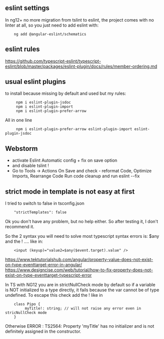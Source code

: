 ## eslint settings

In ng12+ no more migration from tslint to eslint, the project comes with no linter at all, so you just need to add
eslint with:

        ng add @angular-eslint/schematics

## eslint rules

https://github.com/typescript-eslint/typescript-eslint/blob/master/packages/eslint-plugin/docs/rules/member-ordering.md

## usual eslint plugins

to install because missing by default and used but my rules:

         npm i eslint-plugin-jsdoc
         npm i eslint-plugin-import
         npm i eslint-plugin-prefer-arrow

All in one line

         npm i eslint-plugin-prefer-arrow eslint-plugin-import eslint-plugin-jsdoc

## Webstorm

- activate Eslint Automatic config + fix on save option
- and disable tslint !
- Go to Tools -> Actions On Save and check - reformat Code, Optimize Imports, Rearrange Code Run code cleanup and run
  eslint --fix

## strict mode in template is not easy at first

I tried to switch to false in tsconfig.json

        "strictTemplates": false

Ok you don't have any problem, but no help either. So after testing it, I don't recommend it.

So the 2 syntax you will need to solve most typescript syntax errors is:  $any and the ! .... like in:

        <input (keyup)="value2=$any($event.target).value" />

https://www.tektutorialshub.com/angular/property-value-does-not-exist-on-type-eventtarget-error-in-angular/
https://www.designcise.com/web/tutorial/how-to-fix-property-does-not-exist-on-type-eventtarget-typescript-error

In TS with NG12 you are in strictNullCheck mode by default so if a variable is NOT initialized to a type directly, it
fails because the var cannot be of type undefined. To escape this check add the ! like in

        class Pipo {
             myTitle!: string; // will not raise any error even in stricNullCheck mode
        }

Otherwise ERROR : TS2564: Property 'myTitle' has no initializer and is not definitely assigned in the constructor.
